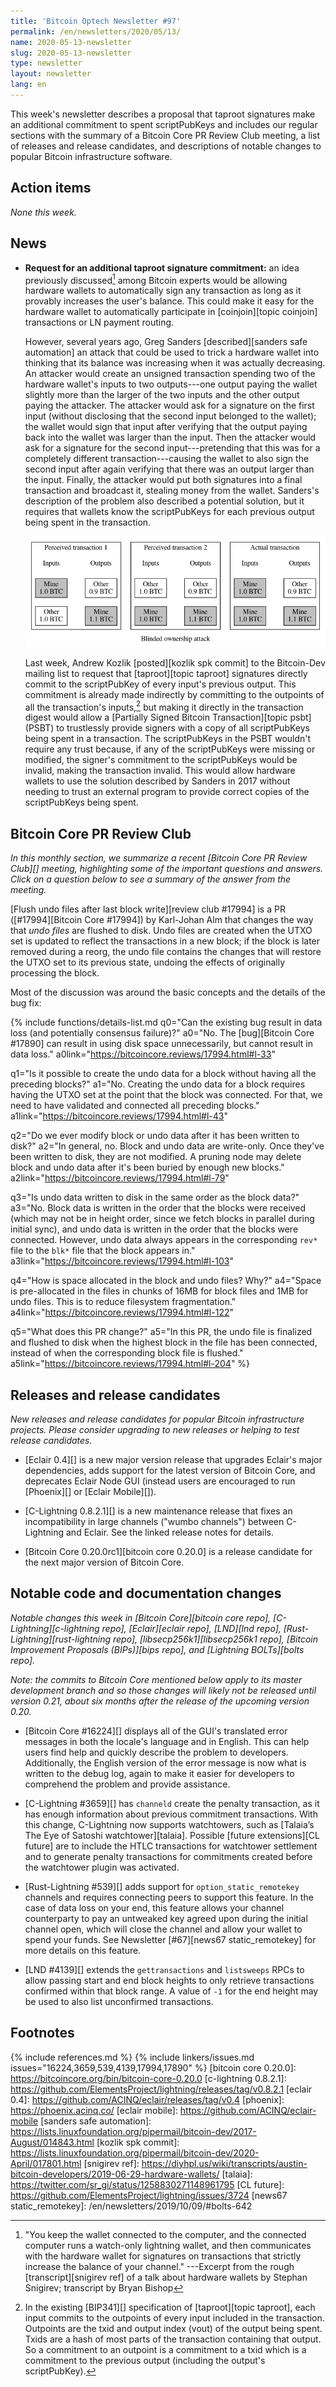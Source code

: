```yaml
---
title: 'Bitcoin Optech Newsletter #97'
permalink: /en/newsletters/2020/05/13/
name: 2020-05-13-newsletter
slug: 2020-05-13-newsletter
type: newsletter
layout: newsletter
lang: en
---
```

This week's newsletter describes a proposal that taproot signatures make
an additional commitment to spent scriptPubKeys and includes our regular
sections with the summary of a Bitcoin Core PR Review Club meeting, a
list of releases and release candidates, and descriptions of notable
changes to popular Bitcoin infrastructure software.

## Action items

*None this week.*

## News

- **Request for an additional taproot signature commitment:** an idea
  previously discussed[^increase-quote] among Bitcoin experts would be allowing
  hardware wallets to automatically sign any transaction as long as it
  provably increases the user's balance.  This could make it easy for
  the hardware wallet to automatically participate in [coinjoin][topic
  coinjoin] transactions or LN payment routing.

  However, several years ago, Greg Sanders [described][sanders safe
  automation] an attack that could be used to trick a hardware wallet
  into thinking that its balance was increasing when it was actually
  decreasing.  An attacker would create an unsigned transaction
  spending two of the hardware wallet's inputs to two outputs---one
  output paying the wallet slightly more than the larger of the
  two inputs and the other output paying the attacker.  The attacker
  would ask for a signature on the first input (without disclosing that the
  second input belonged to the wallet); the wallet would sign that
  input after verifying that the output paying back into the wallet
  was larger than the input.  Then the attacker would ask for a
  signature for the second input---pretending that this was for a
  completely different transaction---causing the wallet to also sign
  the second input after again verifying that there was an output
  larger than the input.  Finally, the attacker would put both signatures
  into a final transaction and broadcast it, stealing money from the
  wallet.  Sanders's description of the problem also described a
  potential solution, but it requires that wallets know the
  scriptPubKeys for each previous output being spent in the
  transaction.

  ![Illustration of using a fake coinjoin to trick a hardware wallet into losing funds](/img/posts/2020-05-fake-coinjoin-trick-hardware-wallet.dot.png)

  Last week, Andrew Kozlik [posted][kozlik spk commit] to the
  Bitcoin-Dev mailing list to request that [taproot][topic taproot]
  signatures directly commit to the scriptPubKey of every input's
  previous output.  This commitment is already made indirectly by
  committing to the outpoints of all the transaction's
  inputs,[^outpoint-txid-spk] but making it directly in the
  transaction digest would allow a [Partially Signed Bitcoin
  Transaction][topic psbt] (PSBT) to trustlessly provide signers with
  a copy of all scriptPubKeys being spent in a transaction.  The scriptPubKeys in the PSBT
  wouldn't require any trust because, if any of the scriptPubKeys were missing
  or modified, the signer's commitment to the scriptPubKeys would be
  invalid, making the transaction invalid.  This would allow hardware
  wallets to use the solution described by Sanders in 2017 without
  needing to trust an external program to provide correct copies of
  the scriptPubKeys being spent.

## Bitcoin Core PR Review Club

_In this monthly section, we summarize a recent [Bitcoin Core PR Review Club][]
meeting, highlighting some of the important questions and answers.  Click on a
question below to see a summary of the answer from the meeting._

[Flush undo files after last block write][review club #17994] is a PR
([#17994][Bitcoin Core #17994]) by Karl-Johan Alm that changes the way
that _undo files_ are flushed to disk. Undo files are created when the
UTXO set is updated to reflect the transactions in a new block; if the
block is later removed during a reorg, the undo file contains the
changes that will restore the UTXO set to its previous state, undoing
the effects of originally processing the block.

Most of the discussion was around the basic concepts and the details of
the bug fix:

{% include functions/details-list.md
  q0="Can the existing bug result in data loss (and potentially consensus
      failure)?"
  a0="No. The [bug][Bitcoin Core #17890] can result in using disk space unnecessarily, but cannot
      result in data loss."
  a0link="https://bitcoincore.reviews/17994.html#l-33"

  q1="Is it possible to create the undo data for a block without having all the
      preceding blocks?"
  a1="No. Creating the undo data for a block requires having the UTXO set at
      the point that the block was connected. For that, we need to have
      validated and connected all preceding blocks."
  a1link="https://bitcoincore.reviews/17994.html#l-43"

  q2="Do we ever modify block or undo data after it has been written to disk?"
  a2="In general, no. Block and undo data are write-only. Once they've been
      written to disk, they are not modified. A pruning node may delete block
      and undo data after it's been buried by enough new blocks."
  a2link="https://bitcoincore.reviews/17994.html#l-79"

  q3="Is undo data written to disk in the same order as the block data?"
  a3="No. Block data is written in the order that the blocks were received
      (which may not be in height order, since we fetch blocks in parallel
      during initial sync), and undo data is written in the order that the blocks
      were connected. However, undo data always appears in the corresponding
      `rev*` file to the `blk*` file that the block appears in."
  a3link="https://bitcoincore.reviews/17994.html#l-103"

  q4="How is space allocated in the block and undo files? Why?"
  a4="Space is pre-allocated in the files in chunks of 16MB for block files
      and 1MB for undo files. This is to reduce filesystem fragmentation."
  a4link="https://bitcoincore.reviews/17994.html#l-122"

  q5="What does this PR change?"
  a5="In this PR, the undo file is finalized and flushed to disk when
      the highest block in the file has been connected, instead of when
      the corresponding block file is flushed."
  a5link="https://bitcoincore.reviews/17994.html#l-204"
%}

## Releases and release candidates

*New releases and release candidates for popular Bitcoin infrastructure
projects.  Please consider upgrading to new releases or helping to test
release candidates.*

- [Eclair 0.4][] is a new major version release that upgrades Eclair's
  major dependencies, adds support for the latest version of Bitcoin
  Core, and deprecates Eclair Node GUI (instead users are encouraged to
  run [Phoenix][] or [Eclair Mobile][]).

- [C-Lightning 0.8.2.1][] is a new maintenance release that fixes an
  incompatibility in large channels ("wumbo channels") between
  C-Lightning and Eclair.  See the linked release notes for details.

- [Bitcoin Core 0.20.0rc1][bitcoin core 0.20.0] is a release candidate
  for the next major version of Bitcoin Core.

## Notable code and documentation changes

*Notable changes this week in [Bitcoin Core][bitcoin core repo],
[C-Lightning][c-lightning repo], [Eclair][eclair repo], [LND][lnd repo],
[Rust-Lightning][rust-lightning repo], [libsecp256k1][libsecp256k1 repo],
[Bitcoin Improvement Proposals (BIPs)][bips repo], and [Lightning
BOLTs][bolts repo].*

*Note: the commits to Bitcoin Core mentioned below apply to its master
development branch and so those changes will likely not be released
until version 0.21, about six months after the release of the upcoming
version 0.20.*

- [Bitcoin Core #16224][] displays all of the GUI's translated error
  messages in both the locale's language and in English.  This can help
  users find help and quickly describe the problem to developers.
  Additionally, the English version of the error message is now what
  is written to the debug log, again to make it easier for developers
  to comprehend the problem and provide assistance.

- [C-Lightning #3659][] has `channeld` create the penalty transaction, as
  it has enough information about previous commitment transactions. With
  this change, C-Lightning now supports watchtowers, such as
  [Talaia’s The Eye of Satoshi watchtower][talaia]. Possible [future
  extensions][CL future] are to include the HTLC transactions for watchtower
  settlement and to generate penalty transactions for commitments created before the watchtower plugin was activated.

- [Rust-Lightning #539][] adds support for `option_static_remotekey` channels
  and requires connecting peers to support this feature. In the case of data
  loss on your end, this feature allows your channel counterparty to pay an
  untweaked key agreed upon during the initial channel open, which will close
  the channel and allow your wallet to spend your funds. See Newsletter
  [#67][news67 static_remotekey] for more details on this feature.

- [LND #4139][] extends the `gettransactions` and `listsweeps` RPCs to
  allow passing start and end block heights to only retrieve
  transactions confirmed within that block range.  A value of `-1` for
  the end height may be used to also list unconfirmed transactions.

## Footnotes

[^increase-quote]:
    "You keep the wallet connected to the computer, and the connected
    computer runs a watch-only lightning wallet, and then communicates
    with the hardware wallet for signatures on transactions that
    strictly increase the balance of your channel." ---Excerpt from the
    rough [transcript][snigirev ref] of a talk about hardware wallets by
    Stephan Snigirev; transcript by Bryan Bishop

[^outpoint-txid-spk]:
    In the existing [BIP341][] specification of [taproot][topic
    taproot], each input commits to the outpoints of every input
    included in the transaction.  Outpoints are the txid
    and output index (vout) of the output being spent.  Txids are a hash
    of most parts of the transaction containing that output.  So a
    commitment to an outpoint is a commitment to a txid which is a
    commitment to the previous output (including the output's
    scriptPubKey).

{% include references.md %}
{% include linkers/issues.md issues="16224,3659,539,4139,17994,17890" %}
[bitcoin core 0.20.0]: https://bitcoincore.org/bin/bitcoin-core-0.20.0
[c-lightning 0.8.2.1]: https://github.com/ElementsProject/lightning/releases/tag/v0.8.2.1
[eclair 0.4]: https://github.com/ACINQ/eclair/releases/tag/v0.4
[phoenix]: https://phoenix.acinq.co/
[eclair mobile]: https://github.com/ACINQ/eclair-mobile
[sanders safe automation]: https://lists.linuxfoundation.org/pipermail/bitcoin-dev/2017-August/014843.html
[kozlik spk commit]: https://lists.linuxfoundation.org/pipermail/bitcoin-dev/2020-April/017801.html
[snigirev ref]: https://diyhpl.us/wiki/transcripts/austin-bitcoin-developers/2019-06-29-hardware-wallets/
[talaia]: https://twitter.com/sr_gi/status/1258830271148961795
[CL future]: https://github.com/ElementsProject/lightning/issues/3724
[news67 static_remotekey]: /en/newsletters/2019/10/09/#bolts-642
